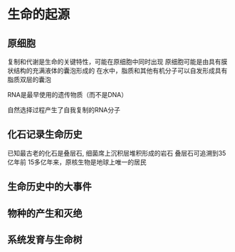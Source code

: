 # 生命的起源

## 原细胞

复制和代谢是生命的关键特性，可能在原细胞中同时出现
原细胞可能是由具有膜状结构的充满液体的囊泡形成的
在水中，脂质和其他有机分子可以自发形成具有脂质双层的囊泡

RNA是最早使用的遗传物质（而不是DNA）

自然选择过程产生了自我复制的RNA分子

## 化石记录生命历史

已知最古老的化石是叠层石, 细菌席上沉积层堆积形成的岩石
叠层石可追溯到35亿年前
15多亿年来，原核生物是地球上唯一的居民

## 生命历史中的大事件

## 物种的产生和灭绝

## 系统发育与生命树